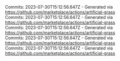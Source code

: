 Commits: 2023-07-30T15:12:56.647Z - Generated via https://github.com/marketplace/actions/artificial-grass
<br>
Commits: 2023-07-30T15:12:56.647Z - Generated via https://github.com/marketplace/actions/artificial-grass
<br>
Commits: 2023-07-30T15:12:56.647Z - Generated via https://github.com/marketplace/actions/artificial-grass
<br>
Commits: 2023-07-30T15:12:56.647Z - Generated via https://github.com/marketplace/actions/artificial-grass
<br>
Commits: 2023-07-30T15:12:56.647Z - Generated via https://github.com/marketplace/actions/artificial-grass
<br>
